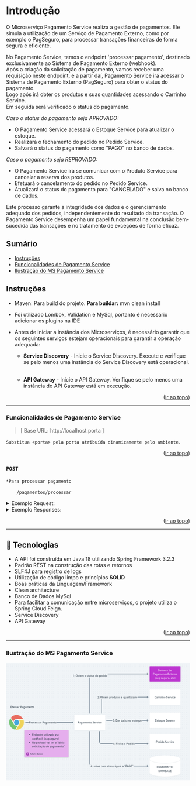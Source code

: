 <a name="readme-top"></a>

# Introdução

O Microserviço Pagamento Service realiza a gestão de pagamentos. Ele simula a utilização de um Serviço de Pagamento Externo, como por exemplo o PagSeguro, para processar transações financeiras de forma segura e eficiente.

No Pagamento Service, temos o endpoint 'processar pagamento', destinado exclusivamente ao Sistema de Pagamento Externo (webhook). </br>
Após a criação da solicitação de pagamento, vamos receber uma requisição neste endpoint, e a partir daí, Pagamento Service irá acessar o Sistema de Pagamento Externo (PagSeguro) para obter o status do pagamento.</br>
Logo após irá obter os produtos e suas quantidades acessando o Carrinho Service.</br>
Em seguida será verificado o status do pagamento. </br>

*Caso o status do pagamento seja APROVADO:*

* O Pagamento Service acessará o Estoque Service para atualizar o estoque.
* Realizará o fechamento do pedido no Pedido Service.
* Salvará o status do pagamento como "PAGO" no banco de dados.


*Caso o pagamento seja REPROVADO:*

* O Pagamento Service irá se comunicar com o Produto Service para cancelar a reserva dos produtos.
* Efetuará o cancelamento do pedido no Pedido Service.
* Atualizará o status do pagamento para "CANCELADO" e salva no banco de dados.

Este processo garante a integridade dos dados e o gerenciamento adequado dos pedidos, independentemente do resultado da transação. O Pagamento Service desempenha um papel fundamental na conclusão bem-sucedida das transações e no tratamento de exceções de forma eficaz.



## Sumário
* [Instruções](#instrucoes)
* [Funcionalidades de Pagamento Service](#funcionalidades-de-pagamento-service)
* [Ilustração do MS Pagamento Service](#ilustração-do-ms-pagamento-service)


## Instruções

- Maven: Para build do projeto. **Para buildar:** mvn clean install
- Foi utilizado Lombok, Validation e MySql, portanto é necessário adicionar os plugins na IDE
- Antes de iniciar a instância dos Microserviços, é necessário garantir que os seguintes serviços estejam operacionais para garantir a operação adequada:</br>

	* **Service Discovery** - Inicie o Service Discovery. Execute e verifique se pelo menos uma instância do Service Discovery está operacional.</br></br>
	
	* **API Gateway** - Inicie o API Gateway. Verifique se pelo menos uma instância do API Gateway está em execução.

<p align="right">(<a href="#readme-top">Ir ao topo</a>)</p>

---------

### Funcionalidades de Pagamento Service

>[ Base URL: http://localhost:porta ] 

`Substitua <porta> pela porta atribuída dinamicamente pelo ambiente.`

<p align="right">(<a href="#readme-top">Ir ao topo</a>)</p>

### ``POST``  
`*Para processar pagamento`

```
	/pagamentos/processar
```
<details>
  <summary>Exemplo Request:</summary>

```
curl --location 'http://localhost:9999/pagamentos/processar' \
--header 'Content-Type: application/json' \
--data '{
    "pagamentoExternoId": "37889def-1a69-4ca3-9cad-c69f94e483db"
}'
```
</details>

<details>
  <summary>Exemplo Responses:</summary>

200 - _OK_

```
```

404 - _Not Found_

```
{
    "code": "pagamento.pagamentoNaoEncontrado",
    "message": "Pagamento não encontrado."
}
```
</details>

<p align="right">(<a href="#readme-top">Ir ao topo</a>)</p>

---------

<a name="tecnologias"></a>
## 📍️ Tecnologias

- A API foi construída em Java 18 utilizando Spring Framework 3.2.3
- Padrão REST na construção das rotas e retornos
- SLF4J para registro de logs
- Utilização de código limpo e princípios **SOLID**
- Boas práticas da Linguagem/Framework
- Clean architecture
- Banco de Dados MySql
- Para facilitar a comunicação entre microserviços, o projeto utiliza o Spring Cloud Feign. 
- Service Discovery
- API Gateway

<p align="right">(<a href="#readme-top">Ir ao topo</a>)</p>

---------

### Ilustração do MS Pagamento Service

![pagamento-service.png](src%2Fmain%2Fjava%2Fdocument%2Fpagamento-service.png)